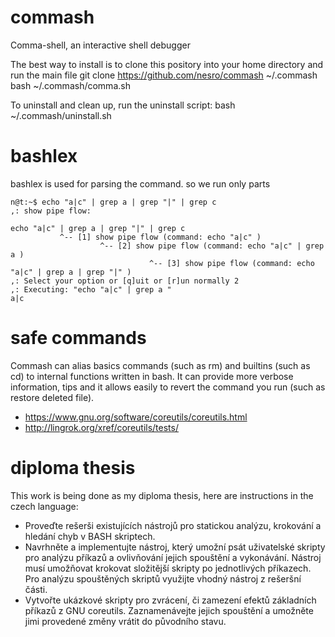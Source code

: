 # commash
Comma-shell, an interactive shell debugger

The best way to install is to clone this pository into your home directory and run the main file
	git clone https://github.com/nesro/commash ~/.commash
	bash ~/.commash/comma.sh

To uninstall and clean up, run the uninstall script:
	bash ~/.commash/uninstall.sh



# bashlex
bashlex is used for parsing the command. so we run only parts

	n@t:~$ echo "a|c" | grep a | grep "|" | grep c
	,: show pipe flow:

	echo "a|c" | grep a | grep "|" | grep c
	           ^-- [1] show pipe flow (command: echo "a|c" )
	                    ^-- [2] show pipe flow (command: echo "a|c" | grep a )
	                               ^-- [3] show pipe flow (command: echo "a|c" | grep a | grep "|" )
	,: Select your option or [q]uit or [r]un normally 2
	,: Executing: "echo "a|c" | grep a "
	a|c



# safe commands
Commash can alias basics commands (such as rm) and builtins (such as cd) to internal functions written in bash. It can provide more verbose information, tips and it allows easily to revert the command you run (such as restore deleted file).

- https://www.gnu.org/software/coreutils/coreutils.html
- http://lingrok.org/xref/coreutils/tests/

# diploma thesis
This work is being done as my diploma thesis, here are instructions in the czech language:
 - Proveďte rešerši existujících nástrojů pro statickou analýzu, krokování a hledání chyb v BASH skriptech.
 - Navrhněte a implementujte nástroj, který umožní psát uživatelské skripty pro analýzu příkazů a ovlivňování jejich spouštění a vykonávání. Nástroj musí umožňovat krokovat složitější skripty po jednotlivých příkazech. Pro analýzu spouštěných skriptů využijte vhodný nástroj z rešeršní části.
 - Vytvořte ukázkové skripty pro zvrácení, či zamezení efektů základních příkazů z GNU coreutils. Zaznamenávejte jejich spouštění a umožněte jimi provedené změny vrátit do původního stavu.
